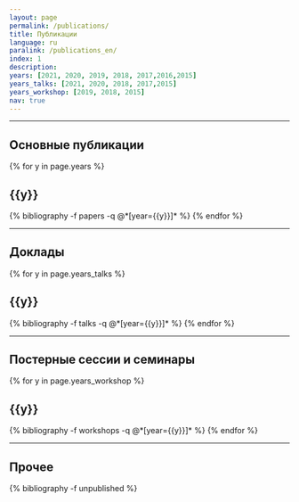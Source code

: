 ```yaml
---
layout: page
permalink: /publications/
title: Публикации
language: ru
paralink: /publications_en/
index: 1
description: 
years: [2021, 2020, 2019, 2018, 2017,2016,2015]
years_talks: [2021, 2020, 2018, 2017,2015]
years_workshop: [2019, 2018, 2015]
nav: true
---
```


---
<div class="publications">
<h2>Основные публикации</h2>
{% for y in page.years %}
  <h2 class="year">{{y}}</h2>
  {% bibliography -f papers -q @*[year={{y}}]* %}
{% endfor %}
</div>

---
<div class="publications">
<h2>Доклады</h2>
{% for y in page.years_talks %}
  <h2 class="year">{{y}}</h2>
  {% bibliography -f talks -q @*[year={{y}}]* %}
{% endfor %}
</div>

---
<div class="publications">
<h2>Постерные сессии и семинары</h2>
{% for y in page.years_workshop %}
  <h2 class="year">{{y}}</h2>
  {% bibliography -f workshops -q @*[year={{y}}]* %}
{% endfor %}
</div>

---
<div class="publications">
<h2>Прочее</h2>
  {% bibliography -f unpublished %}
</div>


